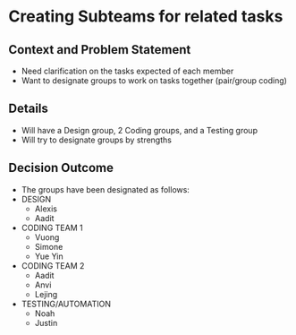 # Creating Subteams for related tasks

## Context and Problem Statement
- Need clarification on the tasks expected of each member
- Want to designate groups to work on tasks together (pair/group coding)

## Details
- Will have a Design group, 2 Coding groups, and a Testing group
- Will try to designate groups by strengths

## Decision Outcome
- The groups have been designated as follows:
- DESIGN
  - Alexis
  - Aadit
- CODING TEAM 1
  - Vuong
  - Simone
  - Yue Yin
- CODING TEAM 2
  - Aadit
  - Anvi
  - Lejing
- TESTING/AUTOMATION
  - Noah
  - Justin 